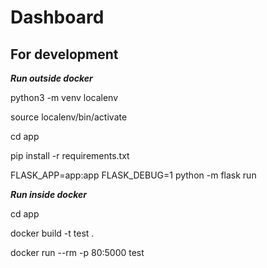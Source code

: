 # Dashboard
## For development

***Run outside docker***

python3 -m venv localenv

source localenv/bin/activate

cd app

pip install -r requirements.txt

FLASK_APP=app:app FLASK_DEBUG=1 python -m flask run

***Run inside docker***

cd app

docker build -t test .

docker run --rm -p 80:5000 test

